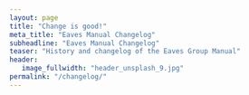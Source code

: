 ```yaml
---
layout: page
title: "Change is good!"
meta_title: "Eaves Manual Changelog"
subheadline: "Eaves Manual Changelog"
teaser: "History and changelog of the Eaves Group Manual"
header:
   image_fullwidth: "header_unsplash_9.jpg"
permalink: "/changelog/"
---
```


